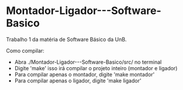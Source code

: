 # Montador-Ligador---Software-Basico
Trabalho 1 da matéria de Software Básico da UnB.

Como compilar:

* Abra ./Montador-Ligador---Software-Basico/src/ no terminal
* Digite 'make' isso irá compilar o projeto inteiro (montador e ligador)
* Para compilar apenas o montador, digite 'make montador'
* Para compilar apenas o ligador, digite 'make ligador'

